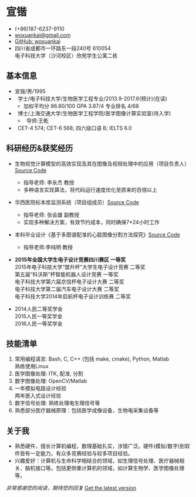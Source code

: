 #   宣锴

*   (+86)187-6237-9110
*   <woxuankai@gmail.com>
*   [GitHub: woxuankai](https://github.com/woxuankai)
*   四川省成都市一环路东一段240号  610054  
    电子科技大学（沙河校区）欣苑学生公寓二栋

##  基本信息
*   宣锴/男/1995
*   学士/电子科技大学/生物医学工程专业/2013.9-2017.6(预计)(在读)
    *   加权平均分 86.80/100  GPA 3.87/4  专业排名 4/68  
*   博士/上海交通大学/生物医学工程学院/医学图像计算实验室(待入学)  
    *   导师:王乾   
*   CET-4 574;  CET-6 568; 四六级口语 B; IELTS 6.0

##  科研经历&获奖经历
*   生物视觉计算模型的高效实现及其在图像及视频处理中的应用（项目负责人）[Source Code](https://github.com/woxuankai/HDR)  
    *   指导老师: 李永杰 教授
    *   多种语言实现算法，将代码运行速度优化至原来的百倍以上

* 华西医院标本库监测系统（项目组成员）[Source Code](https://github.com/woxuankai/project_sperm)  
    *   指导老师: 张会雄 副教授
    *   实现多种解决方案，有效节约成本，同时确保7*24小时工作

* 本科毕业设计《基于多图谱配准的心脏图像分割方法探究》[Source Code](https://github.com/woxuankai/cardiacMRISeg)   
    *   指导老师:李纯明 教授  

*   **2015年全国大学生电子设计竞赛四川赛区 一等奖**  
    2015年电子科技大学“盟升杯”大学生电子设计竞赛 二等奖  
    第五届“科沃斯”杯智能机器人设计竞赛 一等奖  
    电子科技大学第六届京信杯电子设计大赛 二等奖  
    电子科技大学第二届汽车电子设计大赛 二等奖  
    电子科技大学2014年启航杯电子设计训练赛 二等奖  

*   2014人民二等奖学金  
    2015人民一等奖学金  
    2016人民一等奖学金

##  技能清单
1.  常用编程语言: Bash, C, C++ (包括 make, cmake), Python, Matlab   
    熟练使用Linux  
2.  医学图像处理: ITK, 配准, 分割
3.  数字图像处理: OpenCV/Matlab
4.  一年模拟电路设计经验   
    两年嵌入式设计经验
5.  数字信号处理: 熟练处理电生理信号等
6.  熟悉部分医疗器械原理：包括医学成像设备，生物电采集设备等

##  关于我

*   熟悉硬件，擅长计算机编程，数理基础扎实，涉猎广泛。硬件(模拟/数字)到软件皆有一定能力。有众多竞赛经验与较多项目经验。
*   兴趣爱好：计算机与生命科学相结合的领域，如生理信号处理、医疗器械相关、脑机接口等。包括更侧重计算机的领域，如计算生物学、医学图像处理等。

*_非常感谢您的阅读，期待您的回复_*  [Get the latest version](https://github.com/woxuankai/about_me/blob/master/cv.md)

